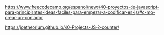 https://www.freecodecamp.org/espanol/news/40-proyectos-de-javascript-para-principiantes-ideas-faciles-para-empezar-a-codificar-en-js/#c-mo-crear-un-contador

https://joetheorium.github.io/40-Projects-JS-2-counter/
